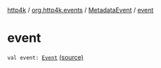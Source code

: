 [http4k](../../index.md) / [org.http4k.events](../index.md) / [MetadataEvent](index.md) / [event](./event.md)

# event

`val event: `[`Event`](../-event/index.md) [(source)](https://github.com/http4k/http4k/blob/master/http4k-core/src/main/kotlin/org/http4k/events/events.kt#L44)